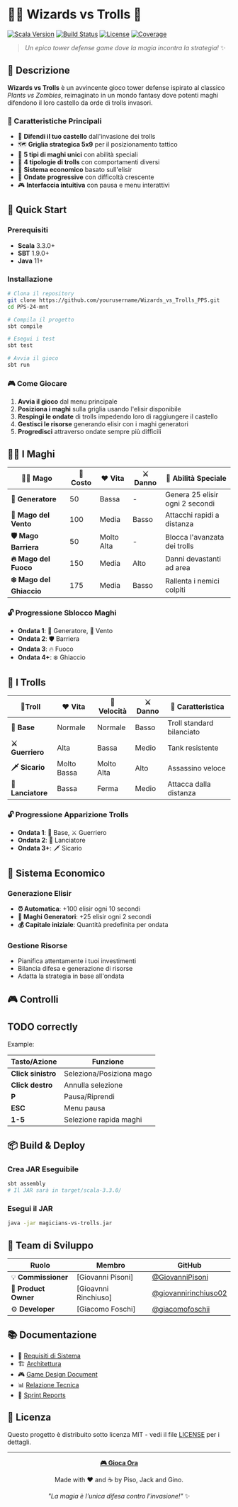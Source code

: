 # 🧙‍♂️ Wizards vs Trolls 👹

[![Scala Version](https://img.shields.io/badge/scala-3.3.0-red.svg)](https://www.scala-lang.org/)
[![Build Status](https://img.shields.io/badge/build-passing-brightgreen.svg)](https://github.com/)
[![License](https://img.shields.io/badge/license-MIT-blue.svg)](LICENSE)
[![Coverage](https://img.shields.io/badge/coverage-85%25-green.svg)](https://github.com/)

> *Un epico tower defense game dove la magia incontra la strategia!* ✨

## 📖 Descrizione

**Wizards vs Trolls** è un avvincente gioco tower defense ispirato al classico *Plants vs Zombies*, reimaginato in un mondo fantasy dove potenti maghi difendono il loro castello da orde di trolls invasori.

### 🎯 Caratteristiche Principali

- 🏰 **Difendi il tuo castello** dall'invasione dei trolls
- 🗺️ **Griglia strategica 5x9** per il posizionamento tattico
- 🧙 **5 tipi di maghi unici** con abilità speciali
- 👹 **4 tipologie di trolls** con comportamenti diversi
- 💎 **Sistema economico** basato sull'elisir
- 🌊 **Ondate progressive** con difficoltà crescente
- 🎮 **Interfaccia intuitiva** con pausa e menu interattivi

## 🚀 Quick Start

### Prerequisiti

- **Scala** 3.3.0+
- **SBT** 1.9.0+
- **Java** 11+

### Installazione

```bash
# Clona il repository
git clone https://github.com/yourusername/Wizards_vs_Trolls_PPS.git
cd PPS-24-mnt

# Compila il progetto
sbt compile

# Esegui i test
sbt test

# Avvia il gioco
sbt run
```

### 🎮 Come Giocare

1. **Avvia il gioco** dal menu principale
2. **Posiziona i maghi** sulla griglia usando l'elisir disponibile
3. **Respingi le ondate** di trolls impedendo loro di raggiungere il castello
4. **Gestisci le risorse** generando elisir con i maghi generatori
5. **Progredisci** attraverso ondate sempre più difficili

## 🧙‍♂️ I Maghi

| 🧙‍♂️ Mago               | 💎 Costo | ❤️ Vita | ⚔️ Danno | 🎯 Abilità Speciale |
|--------------------------|---------|---------|----------|-------------------|
| **🔮 Generatore**        | 50 | Bassa | - | Genera 25 elisir ogni 2 secondi |
| **💨 Mago del Vento**    | 100 | Media | Basso | Attacchi rapidi a distanza |
| **🛡️ Mago Barriera**    | 50 | Molto Alta | - | Blocca l'avanzata dei trolls |
| **🔥 Mago del Fuoco**    | 150 | Media | Alto | Danni devastanti ad area |
| **❄️ Mago del Ghiaccio** | 175 | Media | Basso | Rallenta i nemici colpiti |

### 🔓 Progressione Sblocco Maghi
- **Ondata 1**: 🔮 Generatore, 💨 Vento
- **Ondata 2**: 🛡️ Barriera
- **Ondata 3**: 🔥 Fuoco
- **Ondata 4+**: ❄️ Ghiaccio

## 👹 I Trolls

| 👹Troll | ❤️ Vita | 🏃 Velocità | ⚔️ Danno | 🎯 Caratteristica |
|-------|---------|------------|----------|------------------|
| **👤 Base** | Normale | Normale | Basso | Troll standard bilanciato |
| **⚔️ Guerriero** | Alta | Bassa | Medio | Tank resistente |
| **🗡️ Sicario** | Molto Bassa | Molto Alta | Alto | Assassino veloce |
| **🏹 Lanciatore** | Bassa | Ferma | Medio | Attacca dalla distanza |

### 🔓 Progressione Apparizione Trolls
- **Ondata 1**: 👤 Base, ⚔️ Guerriero
- **Ondata 2**: 🏹 Lanciatore
- **Ondata 3+**: 🗡️ Sicario

## 💎 Sistema Economico

### Generazione Elisir
- **⏰ Automatica**: +100 elisir ogni 10 secondi
- **🔮 Maghi Generatori**: +25 elisir ogni 2 secondi
- **💰 Capitale iniziale**: Quantità predefinita per ondata

### Gestione Risorse
- Pianifica attentamente i tuoi investimenti
- Bilancia difesa e generazione di risorse
- Adatta la strategia in base all'ondata

## 🎮 Controlli

## TODO correctly

Example:

| Tasto/Azione | Funzione |
|--------------|----------|
| **Click sinistro** | Seleziona/Posiziona mago |
| **Click destro** | Annulla selezione |
| **P** | Pausa/Riprendi |
| **ESC** | Menu pausa |
| **1-5** | Selezione rapida maghi |

## 📦 Build & Deploy

### Crea JAR Eseguibile
```bash
sbt assembly
# Il JAR sarà in target/scala-3.3.0/
```

### Esegui il JAR
```bash
java -jar magicians-vs-trolls.jar
```

## 👥 Team di Sviluppo

| Ruolo                | Membro               | GitHub                                                           |
|----------------------|----------------------|------------------------------------------------------------------|
| 💡 **Commissioner**  | [Giovanni Pisoni]    | [@GiovanniPisoni](https://github.com/GiovanniPisoni)             |
| 🎯 **Product Owner** | [Gioavnni Rinchiuso] | [@giovannirinchiuso02](https://github.com/giovannirinchiuso02)   |
| ⚙️ **Developer**     | [Giacomo Foschi]     | [@giacomofoschii](https://github.com/giacomofoschii)             |

## 📚 Documentazione

- 📖 [Requisiti di Sistema](docs/requisiti.md)
- 🏗️ [Architettura](docs/architettura.md)
- 🎮 [Game Design Document](docs/gdd.md)
- 📊 [Relazione Tecnica](docs/relazione/)
- 🔄 [Sprint Reports](process/)


## 📄 Licenza

Questo progetto è distribuito sotto licenza MIT - vedi il file [LICENSE](LICENSE) per i dettagli.

---

<div align="center">

**[🎮 Gioca Ora](https://github.com/)**

Made with ❤️ and ☕ by Piso, Jack and Gino. 

*"La magia è l'unica difesa contro l'invasione!"* ✨

</div>